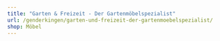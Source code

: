 ```yaml
---
title: "Garten & Freizeit - Der Gartenmöbelspezialist"
url: /genderkingen/garten-und-freizeit-der-gartenmoebelspezialist/
shop: Möbel
---
```

